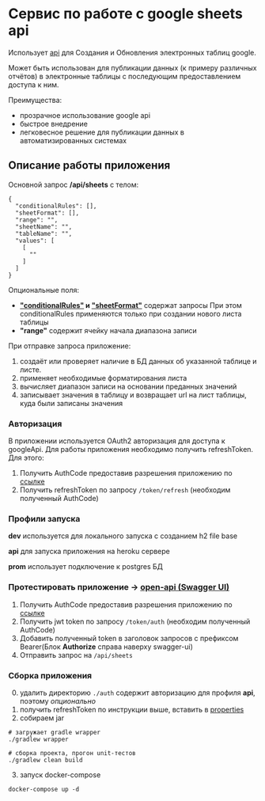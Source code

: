 # Сервис по работе с google sheets api 

Использует [api](https://developers.google.com/sheets/api/guides/concepts?hl=ru) для Создания и Обновления электронных таблиц google.

Может быть использован для публикации данных (к примеру различных отчётов) в электронные таблицы с последующим предоставлением доступа к ним.

Преимущества:
* прозрачное использование google api 
* быстрое внедрение
* легковесное решение для публикации данных в автоматизированных системах 

## Описание работы приложения

Основной запрос **/api/sheets**
с телом:
```shell script
{
  "conditionalRules": [],
  "sheetFormat": [],
  "range": "",
  "sheetName": "",
  "tableName": "",
  "values": [
    [
      ""
    ]
  ]
}
```
Опциональные поля: 
* **["conditionalRules"](https://developers.google.com/sheets/api/guides/conditional-format?hl=ru) и ["sheetFormat"](https://developers.google.com/sheets/api/reference/rest/v4/spreadsheets/cells?hl=ru#cellformat)** содержат запросы
При этом conditionalRules применяются только при создании нового листа таблицы
* **"range"** содержит ячейку начала диапазона записи  

При отправке запроса приложение:
1. создаёт или проверяет наличие в БД данных об указанной таблице и листе.
2. применяет необходимые форматирования листа
3. вычисляет диапазон записи на основании преданных значений
4. записывает значения в таблицу и возвращает url на лист таблицы, куда были записаны значения

### Авторизация
В приложении используется OAuth2 авторизация для доступа к googleApi. Для работы приложения необходимо получить refreshToken. Для этого:
1. Получить AuthCode предоставив разрешения приложению по [ссылке](https://gooogle-sheets-api.herokuapp.com/token/auth)
2. Получить refreshToken по запросу `/token/refresh` (необходим полученный AuthCode)

### Профили запуска

**dev** используется для локального запуска с созданием h2 file base

**api** для запуска приложения на heroku сервере

**prom** использует подключение к postgres БД 

### Протестировать приложение -> [open-api (Swagger UI)](https://gooogle-sheets-api.herokuapp.com/swagger-ui.html)
1. Получить AuthCode предоставив разрешения приложению по [ссылке](https://gooogle-sheets-api.herokuapp.com/token/auth)
2. Получить jwt token по запросу `/token/auth` (необходим полученный AuthCode)
2. Добавить полученный token в заголовок запросов с префиксом Bearer(Блок **Authorize** справа наверху swagger-ui)
3. Отправить запрос на `/api/sheets`

### Сборка приложения
0. удалить директорию `./auth` содержит авторизацию для профиля **api**, поэтому _опционально_
1. получить refreshToken по инструкции выше, вставить в [properties](./src/main/resources/application-prom.yml)   
1. собираем jar
```shell script
# загружает gradle wrapper
./gradlew wrapper

# сборка проекта, прогон unit-тестов
./gradlew clean build 
```

3. запуск docker-compose 
```shell script
docker-compose up -d
```
